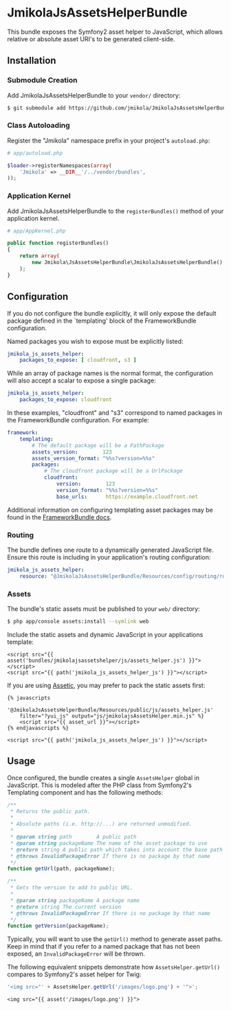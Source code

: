 # JmikolaJsAssetsHelperBundle

This bundle exposes the Symfony2 asset helper to JavaScript, which allows
relative or absolute asset URI's to be generated client-side.

## Installation

### Submodule Creation

Add JmikolaJsAssetsHelperBundle to your `vendor/` directory:

``` bash
$ git submodule add https://github.com/jmikola/JmikolaJsAssetsHelperBundle.git vendor/bundles/Jmikola/JsAssetsHelperBundle
```

### Class Autoloading

Register the "Jmikola" namespace prefix in your project's `autoload.php`:

``` php
# app/autoload.php

$loader->registerNamespaces(array(
    'Jmikola' => __DIR__'/../vendor/bundles',
));
```

### Application Kernel

Add JmikolaJsAssetsHelperBundle to the `registerBundles()` method of your
application kernel.

``` php
# app/AppKernel.php

public function registerBundles()
{
    return array(
        new Jmikola\JsAssetsHelperBundle\JmikolaJsAssetsHelperBundle(),
    );
}
```

## Configuration

If you do not configure the bundle explicitly, it will only expose the default
package defined in the `templating' block of the FrameworkBundle configuration.

Named packages you wish to expose must be explicitly listed:

```yml
jmikola_js_assets_helper:
    packages_to_expose: [ cloudfront, s3 ]
```

While an array of package names is the normal format, the configuration will
also accept a scalar to expose a single package:

```yml
jmikola_js_assets_helper:
    packages_to_expose: cloudfront
```

In these examples, "cloudfront" and "s3" correspond to named packages in the
FrameworkBundle configuration. For example:

```yml
framework:
    templating:
        # The default package will be a PathPackage
        assets_version:        123
        assets_version_format: "%%s?version=%%s"
        packages:
            # The cloudfront package will be a UrlPackage
            cloudfront:
                version:        123
                version_format: "%%s?version=%%s"
                base_urls:      https://example.cloudfront.net
```

Additional information on configuring templating asset packages may be found in
the [FrameworkBundle docs][].

### Routing

The bundle defines one route to a dynamically generated JavaScript file. Ensure
this route is including in your application's routing configuration:

```yml
jmikola_js_assets_helper:
    resource: "@JmikolaJsAssetsHelperBundle/Resources/config/routing/routing.xml"
```

### Assets

The bundle's static assets must be published to your `web/` directory:

```bash
$ php app/console assets:install --symlink web
```

Include the static assets and dynamic JavaScript in your applications template:

```jinja
<script src="{{ asset('bundles/jmikolajsassetshelper/js/assets_helper.js') }}"></script>
<script src="{{ path('jmikola_js_assets_helper_js') }}"></script>
```

If you are using [Assetic][], you may prefer to pack the static assets first:

```jinja
{% javascripts
    '@JmikolaJsAssetsHelperBundle/Resources/public/js/assets_helper.js'
    filter="?yui_js" output="js/jmikolajsAssetsHelper.min.js" %}
    <script src="{{ asset_url }}"></script>
{% endjavascripts %}

<script src="{{ path('jmikola_js_assets_helper_js') }}"></script>
```

## Usage

Once configured, the bundle creates a single `AssetsHelper` global in JavaScript.
This is modeled after the PHP class from Symfony2's Templating component and
has the following methods:

```js
/**
 * Returns the public path.
 *
 * Absolute paths (i.e. http://...) are returned unmodified.
 *
 * @param string path        A public path
 * @param string packageName The name of the asset package to use
 * @return string A public path which takes into account the base path and URL path
 * @throws InvalidPackageError If there is no package by that name
 */
function getUrl(path, packageName);

/**
 * Gets the version to add to public URL.
 *
 * @param string packageName A package name
 * @return string The current version
 * @throws InvalidPackageError If there is no package by that name
 */
function getVersion(packageName);
```

Typically, you will want to use the `getUrl()` method to generate asset paths.
Keep in mind that if you refer to a named package that has not been exposed, an
`InvalidPackageError` will be thrown.

The following equivalent snippets demonstrate how `AssetsHelper.getUrl()`
compares to Symfony2's asset helper for Twig:

```js
'<img src="' + AssetsHelper.getUrl('/images/logo.png') + '">';
```

```jinja
<img src="{{ asset('/images/logo.png') }}">
```

  [FrameworkBundle docs]: http://symfony.com/doc/current/reference/configuration/framework.html#templating
  [Assetic]: https://github.com/kriswallsmith/assetic
  [Symfony2 API]: http://api.symfony.com/2.0/
